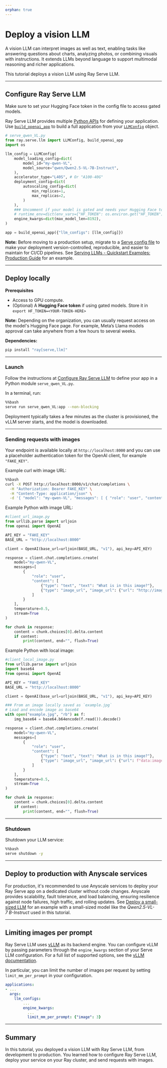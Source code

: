 ```yaml
---
orphan: true
---
```


<!--
Do not modify this README. This file is a copy of the notebook and is not used to display the content.
Modify notebook.ipynb instead, then regenerate this file with:
jupyter nbconvert "$notebook.ipynb" --to markdown --output "README.md"
-->

# Deploy a vision LLM

A vision LLM can interpret images as well as text, enabling tasks like answering questions about charts, analyzing photos, or combining visuals with instructions. It extends LLMs beyond language to support multimodal reasoning and richer applications.  

This tutorial deploys a vision LLM using Ray Serve LLM.  

---

## Configure Ray Serve LLM

Make sure to set your Hugging Face token in the config file to access gated models.

Ray Serve LLM provides multiple [Python APIs](https://docs.ray.io/en/latest/serve/api/index.html#llm-api) for defining your application. Use [`build_openai_app`](https://docs.ray.io/en/latest/serve/api/doc/ray.serve.llm.build_openai_app.html#ray.serve.llm.build_openai_app) to build a full application from your [`LLMConfig`](https://docs.ray.io/en/latest/serve/api/doc/ray.serve.llm.LLMConfig.html#ray.serve.llm.LLMConfig) object.


```python
# serve_qwen_VL.py
from ray.serve.llm import LLMConfig, build_openai_app
import os

llm_config = LLMConfig(
    model_loading_config=dict(
        model_id="my-qwen-VL",
        model_source="qwen/Qwen2.5-VL-7B-Instruct",
    ),
    accelerator_type="L40S", # Or "A100-40G"
    deployment_config=dict(
        autoscaling_config=dict(
            min_replicas=1,
            max_replicas=2,
        )
    ),
    ### Uncomment if your model is gated and needs your Hugging Face token to access it.
    # runtime_env=dict(env_vars={"HF_TOKEN": os.environ.get("HF_TOKEN")}),
    engine_kwargs=dict(max_model_len=8192),
)

app = build_openai_app({"llm_configs": [llm_config]})

```

**Note:** Before moving to a production setup, migrate to a [Serve config file](https://docs.ray.io/en/latest/serve/production-guide/config.html) to make your deployment version-controlled, reproducible, and easier to maintain for CI/CD pipelines. See [Serving LLMs - Quickstart Examples: Production Guide](https://docs.ray.io/en/latest/serve/llm/quick-start.html#production-deployment) for an example.

---

## Deploy locally

**Prerequisites**

* Access to GPU compute.
* (Optional) A **Hugging Face token** if using gated models. Store it in `export HF_TOKEN=<YOUR-TOKEN-HERE>`

**Note:** Depending on the organization, you can usually request access on the model's Hugging Face page. For example, Meta’s Llama models approval can take anywhere from a few hours to several weeks.

**Dependencies:**  
```bash
pip install "ray[serve,llm]"
```

---

### Launch

Follow the instructions at [Configure Ray Serve LLM](#configure-ray-serve-llm) to define your app in a Python module `serve_qwen_VL.py`.  

In a terminal, run:   


```bash
%%bash
serve run serve_qwen_VL:app --non-blocking
```

Deployment typically takes a few minutes as the cluster is provisioned, the vLLM server starts, and the model is downloaded. 

---

### Sending requests with images

Your endpoint is available locally at `http://localhost:8000` and you can use a placeholder authentication token for the OpenAI client, for example `"FAKE_KEY"`.

Example curl with image URL:


```bash
%%bash
curl -X POST http://localhost:8000/v1/chat/completions \
  -H "Authorization: Bearer FAKE_KEY" \
  -H "Content-Type: application/json" \
  -d '{ "model": "my-qwen-VL", "messages": [ { "role": "user", "content": [ {"type": "text", "text": "What do you see in this image?"}, {"type": "image_url", "image_url": { "url": "http://images.cocodataset.org/val2017/000000039769.jpg" }} ] } ] }'
```

Example Python with image URL:


```python
#client_url_image.py
from urllib.parse import urljoin
from openai import OpenAI

API_KEY = "FAKE_KEY"
BASE_URL = "http://localhost:8000"

client = OpenAI(base_url=urljoin(BASE_URL, "v1"), api_key=API_KEY)

response = client.chat.completions.create(
    model="my-qwen-VL",
    messages=[
        {
            "role": "user",
            "content": [
                {"type": "text", "text": "What is in this image?"},
                {"type": "image_url", "image_url": {"url": "http://images.cocodataset.org/val2017/000000039769.jpg"}}
            ]
        }
    ],
    temperature=0.5,
    stream=True
)

for chunk in response:
    content = chunk.choices[0].delta.content
    if content:
        print(content, end="", flush=True)
```

Example Python with local image:


```python
#client_local_image.py
from urllib.parse import urljoin
import base64
from openai import OpenAI

API_KEY = "FAKE_KEY"
BASE_URL = "http://localhost:8000"

client = OpenAI(base_url=urljoin(BASE_URL, "v1"), api_key=API_KEY)

### From an image locally saved as `example.jpg`
# Load and encode image as base64
with open("example.jpg", "rb") as f:
    img_base64 = base64.b64encode(f.read()).decode()

response = client.chat.completions.create(
    model="my-qwen-VL",
    messages=[
        {
            "role": "user",
            "content": [
                {"type": "text", "text": "What is in this image?"},
                {"type": "image_url", "image_url": {"url": f"data:image/jpeg;base64,{img_base64}"}}
            ]
        }
    ],
    temperature=0.5,
    stream=True
)

for chunk in response:
    content = chunk.choices[0].delta.content
    if content:
        print(content, end="", flush=True)
```


---

### Shutdown 

Shutdown your LLM service:


```bash
%%bash
serve shutdown -y
```


---

## Deploy to production with Anyscale services

For production, it's recommended to use Anyscale services to deploy your Ray Serve app on a dedicated cluster without code changes. Anyscale provides scalability, fault tolerance, and load balancing, ensuring resilience against node failures, high traffic, and rolling updates. See [Deploy a small-sized LLM](https://docs.ray.io/en/latest/serve/tutorials/deployment-serve-llm/small-size-llm/README.html#deploy-to-production-with-anyscale-services) for an example with a small-sized model like the *Qwen2.5-VL-7&nbsp;B-Instruct* used in this tutorial.

---

## Limiting images per prompt

Ray Serve LLM uses [vLLM](https://docs.vllm.ai/en/stable/) as its backend engine. You can configure vLLM by passing parameters through the `engine_kwargs` section of your Serve LLM configuration. For a full list of supported options, see the [vLLM documentation](https://docs.vllm.ai/en/stable/configuration/engine_args.html#multimodalconfig).  

In particular, you can limit the number of images per request by setting `limit_mm_per_prompt` in your configuration.  
```yaml
applications:
- ...
  args:
    llm_configs:
        ...
        engine_kwargs:
          ...
          limit_mm_per_prompt: {"image": 3}
```

---

## Summary

In this tutorial, you deployed a vision LLM with Ray Serve LLM, from development to production. You learned how to configure Ray Serve LLM, deploy your service on your Ray cluster, and send requests with images.
